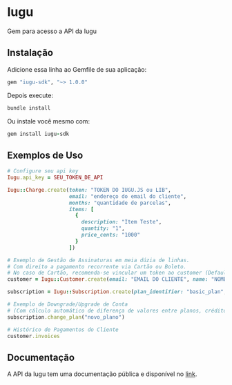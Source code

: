 # Iugu

Gem para acesso a API da Iugu

## Instalação

Adicione essa linha ao Gemfile de sua aplicação:

```ruby
gem "iugu-sdk", "~> 1.0.0"
```

Depois execute:

```ruby
bundle install
```

Ou instale você mesmo com:

```ruby
gem install iugu-sdk
```

## Exemplos de Uso

```ruby
# Configure seu api key
Iugu.api_key = SEU_TOKEN_DE_API

Iugu::Charge.create(token: "TOKEN DO IUGU.JS ou LIB",
                    email: "endereço do email do cliente",
                    months: "quantidade de parcelas",
                    items: [
                      {
                        description: "Item Teste",
                        quantity: "1",
                        price_cents: "1000"
                      }
                    ])

# Exemplo de Gestão de Assinaturas em meia dúzia de linhas.
# Com direito a pagamento recorrente via Cartão ou Boleto.
# No caso de Cartão, recomenda-se vincular um token ao customer (Default Payment Method).
customer = Iugu::Customer.create(email: "EMAIL DO CLIENTE", name: "NOME DO CLIENTE")

subscription = Iugu::Subscription.create(plan_identifier: "basic_plan", customer_id: customer.id)

# Exemplo de Downgrade/Upgrade de Conta
# (Com cálculo automático de diferença de valores entre planos, créditos, etc)
subscription.change_plan("novo_plano")

# Histórico de Pagamentos do Cliente
customer.invoices
```

## Documentação

A API da Iugu tem uma documentação pública e disponível no [link](https://dev.iugu.com/v1.0/reference).
